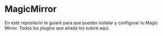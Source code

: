 # MagicMirror
En este repositorio te guiaré para que puedas instalar y configurar tu Magic Mirror. Todos los plugins que añada los subiré aquí.
